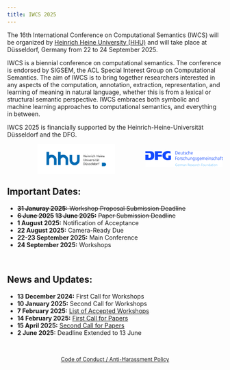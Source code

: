 ```yaml
---
title: IWCS 2025
---
```



The 16th International Conference on Computational Semantics (IWCS) will be organized by <a href="https://www.hhu.de/" target="_blank" rel="noopener noreferrer">Heinrich Heine University (HHU)</a> and will take place at Düsseldorf, Germany from 22 to 24 September 2025.

IWCS is a biennial conference on computational semantics. The conference is endorsed by SIGSEM, the ACL Special Interest Group on Computational Semantics. The aim of IWCS is to bring together researchers interested in any aspects of the computation, annotation, extraction, representation, and learning of meaning in natural language, whether this is from a lexical or structural semantic perspective. IWCS embraces both symbolic and machine learning approaches to computational semantics, and everything in between.

IWCS 2025 is financially supported by the Heinrich-Heine-Universität Düsseldorf and the DFG.

<div style="display: flex; justify-content: space-between; align-items: center;">
  <!-- Left Logo -->
  <img src="hhu-logo.png" alt="HHU Logo" style="max-width: 36%; height: auto; display: block; margin-left: auto">

  <!-- Right Logo -->
  <img src="dfg_logo_englisch_blau_en.jpg" alt="DFG Logo" style="max-width: 36%; height: auto; display: block; margin-left: auto">
</div>


Important Dates:
------
* ~~**31 Januray 2025:** Workshop Proposal Submission Deadline~~
* **~~6 June 2025~~ ~~13 June 2025:~~** ~~Paper Submission Deadline~~
* **1 August 2025:** Notification of Acceptance
* **22 August 2025:** Camera-Ready Due
* **22-23 September 2025:** Main Conference
* **24 September 2025:** Workshops

<br>


News and Updates:
------
* **13 December 2024:** First Call for Workshops 
* **10 January 2025:** Second Call for Workshops
* **7 February 2025:** [List of Accepted Workshops](workshops.md)
* **14 February 2025:** [First Call for Papers](call_for_papers.md)
* **15 April 2025:** [Second Call for Papers](call_for_papers.md)
* **2 June 2025:** Deadline Extended to 13 June


<!-- <br> -->

<!-- <img src="hhu-logo.png" alt="HHU Logo" style="max-width: 45%; height: auto; display: block; margin-left: auto"> -->

<footer style="text-align: center; padding: 20px; font-size: 0.9em; color: #555;">
  <p>
    <a href="https://www.aclweb.org/adminwiki/index.php/Anti-Harassment_Policy" target="_blank" rel="noopener noreferrer">Code of Conduct / Anti-Harassment Policy</a>
  </p>
</footer>

